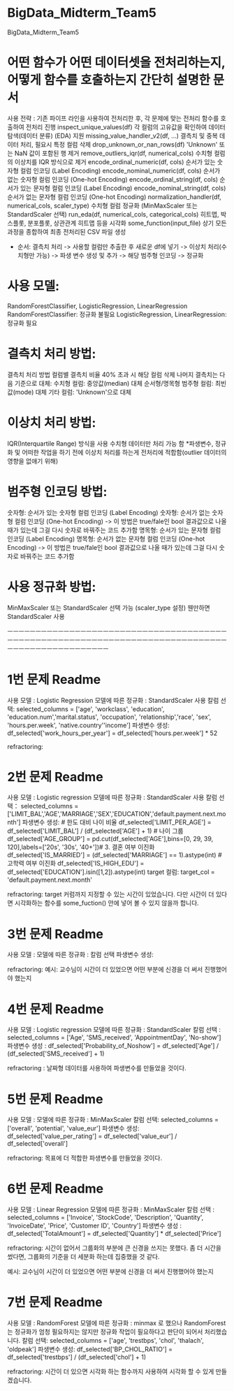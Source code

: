 # BigData_Midterm_Team5
BigData_Midterm_Team5
# 어떤 함수가 어떤 데이터셋을 전처리하는지, 어떻게 함수를 호출하는지 간단히 설명한 문서

사용 전략 : 기존 파이프 라인을 사용하여 전처리한 후, 각 문제에 맞는 전처리 함수를 호출하여 전처리 진행
inspect_unique_values(df)	각 컬럼의 고유값을 확인하여 데이터 탐색(데이터 분류) (EDA) 지원
missing_value_handler_v2(df, ...)	결측치 및 중복 데이터 처리, 필요시 특정 컬럼 삭제
drop_unknown_or_nan_rows(df)	'Unknown' 또는 NaN 값이 포함된 행 제거
remove_outliers_iqr(df, numerical_cols)	수치형 컬럼의 이상치를 IQR 방식으로 제거
encode_ordinal_numeric(df, cols)	순서가 있는 숫자형 컬럼 인코딩 (Label Encoding)
encode_nominal_numeric(df, cols)	순서가 없는 숫자형 컬럼 인코딩 (One-hot Encoding)
encode_ordinal_string(df, cols)	순서가 있는 문자형 컬럼 인코딩 (Label Encoding)
encode_nominal_string(df, cols)	순서가 없는 문자형 컬럼 인코딩 (One-hot Encoding)
normalization_handler(df, numerical_cols, scaler_type)	수치형 컬럼 정규화 (MinMaxScaler 또는 StandardScaler 선택)
run_eda(df, numerical_cols, categorical_cols)	히트맵, 박스플롯, 분포플롯, 상관관계 히트맵 등을 시각화
some_function(input_file)	상기 모든 과정을 종합하여 최종 전처리된 CSV 파일 생성
* 순서: 결측치 처리 -> 사용할 컬럼만 추출한 후 새로운 df에 넣기 -> 이상치 처리(수치형만 가능) -> 파생 변수 생성 및 추가 -> 해당 범주형 인코딩 -> 정규화


# 사용 모델:
RandomForestClassifier, LogisticRegression, LinearRegression
RandomForestClassifier: 정규화 불필요
LogisticRegression, LinearRegression: 정규화 필요

# 결측치 처리 방법:
결측치 처리 방법 
컬럼별 결측치 비율 40% 초과 시 해당 컬럼 삭제
나머지 결측치는 다음 기준으로 대체:
수치형 컬럼: 중앙값(median) 대체
순서형/명목형 범주형 컬럼: 최빈값(mode) 대체
기타 컬럼: 'Unknown'으로 대체

# 이상치 처리 방법:
IQR(Interquartile Range) 방식을 사용   수치형 데이터만 처리 가능 함
*파생변수, 정규화 및 어떠한 작업을 하기 전에 이상치 처리를 하는게 전처리에 적합함(outlier 데이터의 영향을 없애기 위해)

# 범주형 인코딩 방법:
숫자형: 순서가 있는 숫자형 컬럼 인코딩 (Label Encoding)
숫자형: 순서가 없는 숫자형 컬럼 인코딩 (One-hot Encoding) -> 이 방법은 true/fale인 bool 결과값으로 나올 때가 있는데 그걸 다시 숫자로 바꿔주는 코드 추가함
명목형: 순서가 있는 문자형 컬럼 인코딩 (Label Encoding)
명목형: 순서가 없는 문자형 컬럼 인코딩 (One-hot Encoding) -> 이 방법은 true/fale인 bool 결과값으로 나올 때가 있는데 그걸 다시 숫자로 바꿔주는 코드 추가함

# 사용 정규화 방법: 
MinMaxScaler 또는 StandardScaler 선택 가능 (scaler_type 설정)
웬만하면 StandardScaler 사용

ㅡㅡㅡㅡㅡㅡㅡㅡㅡㅡㅡㅡㅡㅡㅡㅡㅡㅡㅡㅡㅡㅡㅡㅡㅡㅡㅡㅡㅡㅡㅡㅡㅡㅡㅡㅡㅡㅡㅡㅡㅡㅡㅡㅡㅡㅡㅡㅡㅡㅡㅡㅡㅡㅡㅡㅡㅡㅡㅡㅡㅡㅡㅡㅡㅡㅡㅡㅡㅡㅡㅡㅡㅡㅡㅡㅡㅡㅡㅡㅡㅡㅡㅡㅡㅡㅡㅡㅡㅡㅡㅡㅡㅡㅡㅡㅡ

# 1번 문제 Readme
사용 모델 : Logistic Regression
모델에 따른 정규화 : StandardScaler 사용
칼럼 선택:
    selected_columns = ['age', 'workclass', 'education', 'education.num','marital.status', 'occupation', 'relationship','race', 'sex', 'hours.per.week', 'native.country''income']
파생변수 생성: 
    df_selected['work_hours_per_year'] = df_selected['hours.per.week'] * 52

refractoring: 

# 2번 문제 Readme
사용 모델 : Logistic regression
모델에 따른 정규화 : StandardScaler 사용
칼럼 선택： 
    selected_columns = ['LIMIT_BAL','AGE','MARRIAGE','SEX','EDUCATION','default.payment.next.month']
파생변수 생성:
    # 한도 대비 나이 비율
    df_selected['LIMIT_PER_AGE'] = df_selected['LIMIT_BAL'] / (df_selected['AGE'] + 1)
    # 나이 그룹
    df_selected['AGE_GROUP'] = pd.cut(df_selected['AGE'],bins=[0, 29, 39, 120],labels=['20s', '30s', '40+'])# 3. 결혼 여부 이진화
    df_selected['IS_MARRIED'] = (df_selected['MARRIAGE'] == 1).astype(int)
    #고학력 여부 이진화
    df_selected['IS_HIGH_EDU'] = df_selected['EDUCATION'].isin([1,2]).astype(int)
target 컬럼:
    target_col = 'default.payment.next.month'

refractoring: target 커럼까지 지정할 수 있는 시간이 있었습니다. 다만 시간이 더 있다면 시각화하는 함수를 some_fuction() 안에 넣어 볼 수 있지 않을까 합니다.

# 3번 문제 Readme
사용 모델 : 
모델에 따른 정규화 :
칼럼 선택
파생변수 생성:

refractoring:
예시: 교수님이 시간이 더 있었으면 어떤 부분에 신경을 더 써서 진행했어야 했는지

# 4번 문제 Readme
사용 모델 : Logistic regression
모델에 따른 정규화 : StandardScaler
칼럼 선택 : selected_columns = ['Age', 'SMS_received', 'AppointmentDay', 'No-show']
파생변수 생성 : df_selected['Probability_of_Noshow'] = df_selected['Age'] / (df_selected['SMS_received'] + 1)

refractoring : 날짜형 데이터를 사용하여 파생변수를 만들었을 것이다.

# 5번 문제 Readme
사용 모델 : 
모델에 따른 정규화 : MinMaxScaler
칼럼 선택: selected_columns = ['overall', 'potential', 'value_eur']
파생변수 생성: df_selected['value_per_rating'] = df_selected['value_eur'] / df_selected['overall']


refractoring: 목표에 더 적합한 파생변수를 만들었을 것이다.

# 6번 문제 Readme
사용 모델 : Linear Regression
모델에 따른 정규화 : MinMaxScaler
칼럼 선택 : selected_columns = ['Invoice', 'StockCode', 'Description', 'Quantity', 'InvoiceDate', 'Price', 'Customer ID', 'Country']
파생변수 생성 : df_selected['TotalAmount'] = df_selected['Quantity'] * df_selected['Price']

refractoring: 시간이 없어서 그룹화의 부분에 큰 신경을 쓰지는 못했다. 좀 더 시간을 썼다면, 그룹화의 기준을 더 세분화 하는데 집중했을 것 같다.

예시: 교수님이 시간이 더 있었으면 어떤 부분에 신경을 더 써서 진행했어야 했는지

# 7번 문제 Readme
사용 모델 : RandomForest
모델에 따른 정규화 : minmax 로 했으나 RandomForest는 정규화가 엄청 필요하지는 않지만 정규화 작업이 필요하다고 판단이 되어서 처리했습니다.
칼럼 선택:
    selected_columns = ['age', 'trestbps', 'chol', 'thalach', 'oldpeak']
파생변수 생성:
    df_selected['BP_CHOL_RATIO'] = df_selected['trestbps'] / (df_selected['chol'] + 1)

refractoring: 시간이 더 있으면 시각화 하는 함수까지 사용하여 시각화 할 수 있게 만들겠습니다.
